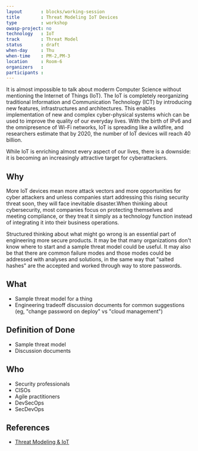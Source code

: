 ```yaml
---
layout       : blocks/working-session
title        : Threat Modeling IoT Devices
type         : workshop
owasp-project: no
technology   : IoT
track        : Threat Model
status       : draft
when-day     : Thu
when-time    : PM-2,PM-3
location     : Room-6
organizers   :
participants :
---
```


It is almost impossible to talk about moderm Computer Science without mentioning the Internet of Things (IoT). The IoT is completely reorganizing traditional Information and Communication Technology (ICT) by introducing new features, infrastructures and architectures. This enables implementation of new and complex cyber-physical systems which can be used to improve the quality of our everyday lives. With the birth of IPv6 and the omnipresence of Wi-Fi networks,  IoT is spreading like a wildfire, and researchers estimate that by 2020, the number of IoT devices will reach 40 billion.

While IoT is enriching almost every aspect of our lives, there is a downside: it is becoming an increasingly attractive target for cyberattackers.

## Why
More IoT devices mean more attack vectors and more opportunities for cyber attackers and unless companies start addressing this rising security threat soon, they will face inevitable disaster.When thinking about cybersecurity, most companies focus on protecting themselves and meeting compliance, or they treat it simply as a technology function instead of integrating it into their business operations.

Structured thinking about what might go wrong is an essential part of engineering more secure products.  It may be that many organizations don't know where to start and a sample threat model could be useful.  It may also be that there are common failure modes and those modes could be addressed with analyses and solutions, in the same way that "salted hashes" are the accepted and worked through way to store passwords.

## What

* Sample threat model for a thing
* Engineering tradeoff discussion documents for common suggestions (eg, "change password on deploy" vs "cloud management")

## Definition of Done

- Sample threat model
- Discussion documents

## Who

* Security professionals
* CISOs
* Agile practitioners
* DevSecOps
* SecDevOps

## References

- [Threat Modeling & IoT](https://adam.shostack.org/blog/2017/05/threat-modeling-iot/)
